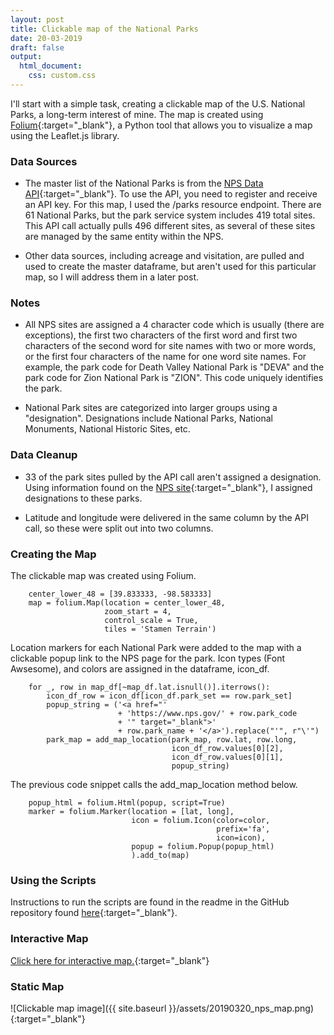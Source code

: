 ```yaml
---
layout: post
title: Clickable map of the National Parks
date: 20-03-2019
draft: false
output:
  html_document:
    css: custom.css
---
```


I'll start with a simple task, creating a clickable map of the U.S. National Parks, a long-term interest of mine. The map is created using [Folium](https://python-visualization.github.io/folium/){:target="_blank"}, a Python tool that allows you to visualize a map using the Leaflet.js library.

### Data Sources
* The master list of the National Parks is from the [NPS Data API](https://www.nps.gov/subjects/digital/nps-data-api.htm){:target="_blank"}. To use the API, you need to register and receive an API key. For this map, I used the /parks resource endpoint. There are 61 National Parks, but the park service system includes 419 total sites. This API call actually pulls 496 different sites, as several of these sites are managed by the same entity within the NPS.

* Other data sources, including acreage and visitation, are pulled and used to create the master dataframe, but aren't used for this particular map, so I will address them in a later post.

### Notes
* All NPS sites are assigned a 4 character code which is usually (there are exceptions), the first two characters of the first word and first two characters of the second word for site names with two or more words, or the first four characters of the name for one word site names. For example, the park code for Death Valley National Park is "DEVA" and the park code for Zion National Park is "ZION". This code uniquely identifies the park.

* National Park sites are categorized into larger groups using a "designation". Designations include National Parks, National Monuments, National Historic Sites, etc.

### Data Cleanup
* 33 of the park sites pulled by the API call aren't assigned a designation. Using information found on the [NPS site](https://www.nps.gov/articles/nps-designations.htm){:target="_blank"}, I assigned designations to these parks.

* Latitude and longitude were delivered in the same column by the API call, so these were split out into two columns.

### Creating the Map
The clickable map was created using Folium.
```
    center_lower_48 = [39.833333, -98.583333]
    map = folium.Map(location = center_lower_48,
                     zoom_start = 4,
                     control_scale = True,
                     tiles = 'Stamen Terrain')
```

Location markers for each National Park were added to the map with a clickable popup link to the NPS page for the park. Icon types (Font Awsesome), and colors are assigned in the dataframe, icon_df.
```
    for _, row in map_df[~map_df.lat.isnull()].iterrows():
        icon_df_row = icon_df[icon_df.park_set == row.park_set]
        popup_string = ('<a href="'
                        + 'https://www.nps.gov/' + row.park_code
                        + '" target="_blank">'
                        + row.park_name + '</a>').replace("'", r"\'")
        park_map = add_map_location(park_map, row.lat, row.long,
                                    icon_df_row.values[0][2],
                                    icon_df_row.values[0][1],
                                    popup_string)
```

The previous code snippet calls the add_map_location method below.
```
    popup_html = folium.Html(popup, script=True)
    marker = folium.Marker(location = [lat, long],
                           icon = folium.Icon(color=color,
                                              prefix='fa',
                                              icon=icon),
                           popup = folium.Popup(popup_html)
                           ).add_to(map)
```

### Using the Scripts
Instructions to run the scripts are found in the readme in the GitHub repository found [here](https://github.com/goodmorningdata/nps){:target="_blank"}.

### Interactive Map
[Click here for interactive map.](https://goodmorningdata.github.io/assets/nps_parks_map.html){:target="_blank"}

### Static Map
![Clickable map image]({{ site.baseurl }}/assets/20190320_nps_map.png){:target="_blank"}
